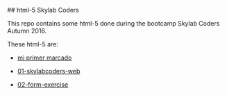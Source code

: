 ## html-5 Skylab Coders

This repo contains some html-5 done during the bootcamp Skylab Coders Autumn 2016.

These html-5 are:

* [mi primer marcado](https://github.com/FerranGT/html-layouts-exercises/tree/master/mi%20primer%20marcado)

* [01-skylabcoders-web](https://github.com/FerranGT/html-layouts-exercises/tree/master/01-skylabcoders-web)

* [02-form-exercise](https://github.com/FerranGT/html-layouts-exercises/tree/master/02-form-exercise)
